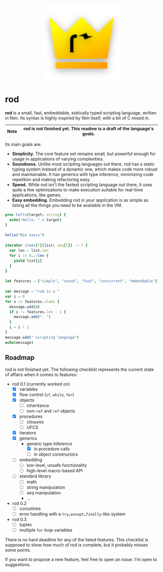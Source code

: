 <p align="center">
  <img src="rod-logo-svg.svg" width="256px"/>
</p>

# rod

**rod** is a small, fast, embeddable, statically typed scripting language,
written in Nim. Its syntax is highly inspired by Nim itself, with a bit of C
mixed in.

| **Note** | rod is not finished yet. This readme is a draft of the language's goals. |
| --- | --- |

Its main goals are:

- **Simplicity.** The core feature set remains small, but powerful enough for
  usage in applications of varying complexities.
- **Soundness.** Unlike most scripting languages out there, rod has a static
  typing system instead of a dynamic one, which makes code more robust and
  maintainable. It has generics with type inference, minimizing code repetition
  and making refactoring easy.
- **Speed.** While rod isn't the fastest scripting language out there, it uses
  quite a few optimizations to make execution suitable for real-time
  applications, like games.
- **Easy embedding.** Embedding rod in your application is as simple as listing
  all the things you need to be available in the VM.

```nim
proc hello(target: string) {
  echo("Hello, " & target)
}

hello("Nim users")

iterator items[T](list: seq[T]) -> T {
  var len = list.len
  for i in 0..<len {
    yield list[i]
  }
}

let features = ["simple", "sound", "fast", "concurrent", "embeddable"]

var message = "rod is a "
var i = 0
for x in features.items {
  message.add(x)
  if i != features.len - 1 {
    message.add(", ")
  }
  i = i + 1
}
message.add(" scripting language")
echo(message)
```

## Roadmap

rod is not finished yet. The following checklist represents the current state of
affairs when it comes to features:

- rod 0.1 (currently worked on)
  - [x] variables
  - [x] flow control (`if`, `while`, `for`)
  - [x] objects
    - [ ] inheritance
    - [ ] non-`ref` and `ref` objects
  - [x] procedures
    - [ ] closures
    - [ ] UFCS
  - [x] iterators
  - [x] generics
    - generic type inference
      - [x] in procedure calls
      - [ ] in object constructors
  - [ ] embedding
    - [ ] low-level, unsafe functionality
    - [ ] high-level macro-based API
  - [ ] standard library
    - [ ] math
    - [ ] string manipulation
    - [ ] seq manipulation
    - …
- rod 0.2
  - [ ] coroutines
  - [ ] error handling with a `try…except…finally`-like system
- rod 0.3
  - [ ] tuples
  - [ ] multiple `for` loop variables

There is no hard deadline for any of the listed features. This checklist is
supposed to show how much of rod is complete, but it probably misses some
points.

If you want to propose a new feature, feel free to open an issue. I'm open to
suggestions.
